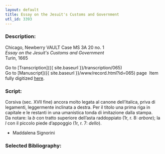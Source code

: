 ```yaml
---
layout: default
title: Essay on the Jesuit's Customs and Government
utl_id: 3393
---
```


###  Description:

Chicago, Newberry VAULT Case MS 3A 20 no. 1<br>
_Essay on the Jesuit's Customs and Government_<br>
Turin, 1665

Go to [Transcription]({{ site.baseurl }}/transcription/065)<br>
Go to [Manuscript]({{ site.baseurl }}/www/record.html?id=065) page 
Item fully digitized [here](https://collections.newberry.org/asset-management/2KXJ8Z9UZGID). 

###  Script:

Corsiva (sec. XVII fine) ancora molto legata al canone dell’italica, priva di legamenti, leggermente inclinata a destra. Per il titolo una prima riga in capitale e le restanti in una umanistica tonda di imitazione dalla stampa.<br>
Da notare: la _b_ con tratto superiore dell’asta raddoppiato (1r, r. 8: _arbore_); la _l_ con il piccolo piede d’appoggio (1r, r. 7: _dello_).<br>
- Maddalena Signorini

###  Selected Bibliography:




